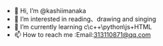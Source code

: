 - 👋 Hi, I’m @kashiimanaka
- 👀 I’m interested in reading、drawing and singing
- 🌱 I’m currently learning c\c++\python\js+HTML
- 📫 How to reach me :Email:313110871@qq.com
<!---
kashiimanaka/kashiimanaka is a ✨ special ✨ repository because its `README.md` (this file) appears on your GitHub profile.
You can click the Preview link to take a look at your changes.
--->
